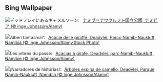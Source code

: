 ## Bing Wallpaper
![](https://www.bing.com/th?id=OHR.DeadvleiTrees_JA-JP5847596989_UHD.jpg&w=1000)デッドフレイにあるキャメルソーン:&nbsp;&ensp;[ナミブ＝ナウクルフト国立公園, ナミビア (© Inge Johnsson/Alamy)](https://www.bing.com/th?id=OHR.DeadvleiTrees_JA-JP5847596989_UHD.jpg)
<br><br/>
![](https://www.bing.com/th?id=OHR.DeadvleiTrees_IT-IT9675346789_UHD.jpg&w=1000)Alberi fantasma?:&nbsp;&ensp;[Acacie delle giraffe, Deadvlei, Parco Namib-Naukluft, Namibia (© Inge Johnsson/Alamy Stock Photo)](https://www.bing.com/th?id=OHR.DeadvleiTrees_IT-IT9675346789_UHD.jpg)
<br><br/>
![](https://www.bing.com/th?id=OHR.DeadvleiTrees_FR-FR9220930229_UHD.jpg&w=1000)Les arbres du passé:&nbsp;&ensp;[Acacias à girafe, Deadvlei, parc Namib-Naukluft, Namibie (© Inge Johnsson/Alamy)](https://www.bing.com/th?id=OHR.DeadvleiTrees_FR-FR9220930229_UHD.jpg)
<br><br/>
![](https://www.bing.com/th?id=OHR.DeadvleiTrees_ES-ES0322345638_UHD.jpg&w=1000)¡Narradores de historias!:&nbsp;&ensp;[Árboles espina de camello, Deadvlei, Parque Namib-Naukluft, Namibia (© Inge Johnsson/Alamy)](https://www.bing.com/th?id=OHR.DeadvleiTrees_ES-ES0322345638_UHD.jpg)
<br><br/>

